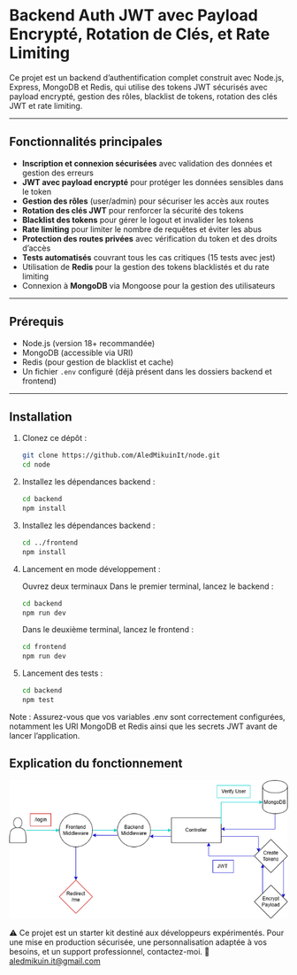 # Backend Auth JWT avec Payload Encrypté, Rotation de Clés, et Rate Limiting

Ce projet est un backend d’authentification complet construit avec Node.js, Express, MongoDB et Redis, qui utilise des tokens JWT sécurisés avec payload encrypté, gestion des rôles, blacklist de tokens, rotation des clés JWT et rate limiting.

---

## Fonctionnalités principales

- **Inscription et connexion sécurisées** avec validation des données et gestion des erreurs  
- **JWT avec payload encrypté** pour protéger les données sensibles dans le token  
- **Gestion des rôles** (user/admin) pour sécuriser les accès aux routes  
- **Rotation des clés JWT** pour renforcer la sécurité des tokens  
- **Blacklist des tokens** pour gérer le logout et invalider les tokens  
- **Rate limiting** pour limiter le nombre de requêtes et éviter les abus  
- **Protection des routes privées** avec vérification du token et des droits d’accès  
- **Tests automatisés** couvrant tous les cas critiques (15 tests avec jest)  
- Utilisation de **Redis** pour la gestion des tokens blacklistés et du rate limiting  
- Connexion à **MongoDB** via Mongoose pour la gestion des utilisateurs  

---

## Prérequis

- Node.js (version 18+ recommandée)  
- MongoDB (accessible via URI)  
- Redis (pour gestion de blacklist et cache)  
- Un fichier `.env` configuré (déjà présent dans les dossiers backend et frontend)  

---

## Installation

1. Clonez ce dépôt :

   ```bash
   git clone https://github.com/AledMikuinIt/node.git
   cd node
   
2. Installez les dépendances backend :

   ```bash
   cd backend
   npm install
   
3. Installez les dépendances backend :

   ```bash
   cd ../frontend
   npm install

4. Lancement en mode développement :

   Ouvrez deux terminaux
   Dans le premier terminal, lancez le backend :
   ```bash
   cd backend
   npm run dev
   ```
   Dans le deuxième terminal, lancez le frontend :
   ```bash
   cd frontend
   npm run dev
   ```
5. Lancement des tests :

   ```bash
   cd backend
   npm test
   ```

Note : Assurez-vous que vos variables .env sont correctement configurées, notamment les URI MongoDB et Redis ainsi que les secrets JWT avant de lancer l’application.

## Explication du fonctionnement
![Texte alternatif](LoginRoute.drawio.png)

⚠️ Ce projet est un starter kit destiné aux développeurs expérimentés.
Pour une mise en production sécurisée, une personnalisation adaptée à vos besoins, et un support professionnel, contactez-moi.
📧 aledmikuin.it@gmail.com
